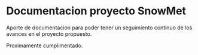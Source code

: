 # Documentacion proyecto SnowMet
Aporte de documentacion para poder tener un seguimiento continuo de los avances en el proyecto propuesto.

Proximamente cumplimentado. 
